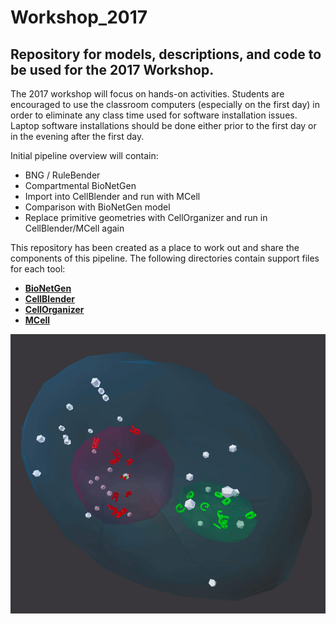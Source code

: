 # Workshop_2017
## Repository for models, descriptions, and code to be used for the 2017 Workshop.

The 2017 workshop will focus on hands-on activities. Students are encouraged to use the classroom computers (especially on the first day) in order to eliminate any class time used for software installation issues. Laptop software installations should be done either prior to the first day or in the evening after the first day.

Initial pipeline overview will contain:

* BNG / RuleBender
* Compartmental BioNetGen
* Import into CellBlender and run with MCell
* Comparison with BioNetGen model
* Replace primitive geometries with CellOrganizer and run in CellBlender/MCell again

This repository has been created as a place to work out and share the components of this pipeline. The following directories contain support files for each tool:

* **[BioNetGen](bionetgen)**
* **[CellBlender](cellblender)**
* **[CellOrganizer](cellorganizer)**
* **[MCell](mcell)**


![Cell1 in CellBlender/MCell](cellblender/Cell1_Test1.gif?raw=true "Cell1 in CellBlender/MCell")
